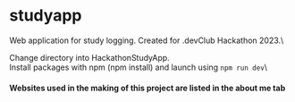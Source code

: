 # studyapp
Web application for study logging. Created for .devClub Hackathon 2023.\

Change directory into HackathonStudyApp.\
Install packages with npm (npm install) and launch using ```npm run dev```\

#### Websites used in the making of this project are listed in the about me tab
